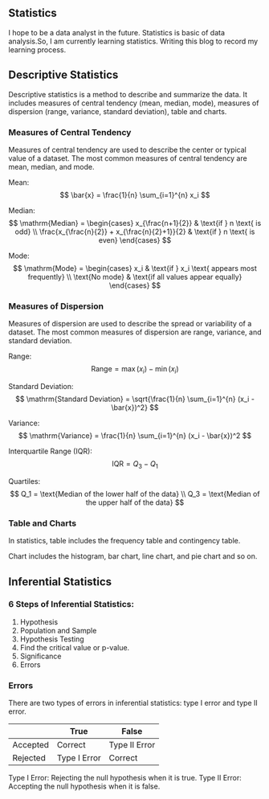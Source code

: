 ## Statistics

I hope to be a data analyst in the future. Statistics is basic of data analysis.So, I am currently learning statistics. Writing this blog to record my learning process.

## Descriptive Statistics

Descriptive statistics is a method to describe and summarize the data. It includes measures of central tendency (mean, median, mode), measures of dispersion (range, variance, standard deviation), table and charts.

### Measures of Central Tendency

Measures of central tendency are used to describe the center or typical value of a dataset. The most common measures of central tendency are mean, median, and mode.

Mean:
$$
\bar{x} = \frac{1}{n} \sum_{i=1}^{n} x_i
$$

Median:
$$
\mathrm{Median} = 
\begin{cases} 
x_{\frac{n+1}{2}} & \text{if } n \text{ is odd} \\
\frac{x_{\frac{n}{2}} + x_{\frac{n}{2}+1}}{2} & \text{if } n \text{ is even}
\end{cases}
$$

Mode:
$$
\mathrm{Mode} = 
\begin{cases} 
x_i & \text{if } x_i \text{ appears most frequently} \\
\text{No mode} & \text{if all values appear equally}
\end{cases}
$$

### Measures of Dispersion

Measures of dispersion are used to describe the spread or variability of a dataset. The most common measures of dispersion are range, variance, and standard deviation.

Range:
$$
\mathrm{Range} = \max(x_i) - \min(x_i)
$$

Standard Deviation:
$$
\mathrm{Standard Deviation} = \sqrt{\frac{1}{n} \sum_{i=1}^{n} (x_i - \bar{x})^2}
$$

Variance:
$$
\mathrm{Variance} = \frac{1}{n} \sum_{i=1}^{n} (x_i - \bar{x})^2
$$

Interquartile Range (IQR):
$$
\mathrm{IQR} = Q_3 - Q_1
$$

Quartiles:
$$
Q_1 = \text{Median of the lower half of the data} \\
Q_3 = \text{Median of the upper half of the data}
$$

### Table and Charts

In statistics, table includes the frequency table and contingency table.

Chart includes the histogram, bar chart, line chart, and pie chart and so on.

## Inferential Statistics

### 6 Steps of Inferential Statistics:
1. Hypothesis
2. Population and Sample
3. Hypothesis Testing
4. Find the critical value or p-value.
5. Significance
6. Errors

### Errors

There are two types of errors in inferential statistics: type I error and type II error.

|  | True | False|
|------|-------|-------|
| Accepted | Correct | Type II Error |
| Rejected | Type I Error | Correct |

Type I Error: Rejecting the null hypothesis when it is true.
Type II Error: Accepting the null hypothesis when it is false.


